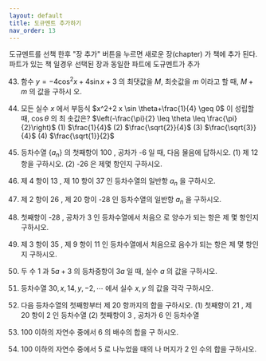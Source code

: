 ```yaml
---
layout: default
title: 도규멘트 추가하기
nav_order: 13
---
```



도규멘트를 선책 한후 "장 추가" 버튼을 누르면 새로운 장(chapter) 가 책에 추가 된다.
파트가 있는 책 일경우 선택된 장과  동일한 파트에 도규멘트가   추가 

43. 함수 $y=-4 \cos ^2 x+4 \sin x+3$ 의 최댓값을 $M$, 최솟값을 $m$ 이라고 할 때, $M+m$ 의 값을 구하시 오.
44. 모든 실수 $x$ 에서 부등식
$x^2+2 x \sin \theta+\frac{1}{4} \geq 0$ 이 성립할 때, $\cos \theta$ 의 최 솟값은? $\left(-\frac{\pi}{2} \leq \theta \leq \frac{\pi}{2}\right)$
(1) $\frac{1}{4}$
(2) $\frac{\sqrt{2}}{4}$
(3) $\frac{\sqrt{3}}{4}$
(4) $\frac{\sqrt{1}}{2}$


67. 등차수열 $\left\{a_n\right\}$ 의 첫째항이 100 , 공차가 -6 일 때, 다음 물음에 답하시오.
(1) 제 12 항을 구하시오.
(2) -26 은 제몇 항인지 구하시오.
68. 제 4 항이 13 , 제 10 항이 37 인 등차수열의 일반항 $a_n$ 을 구하시오.
69. 제 2 항이 26 , 제 20 항이 -28 인 등차수열의 일반항 $a_n$ 을 구하시오.
70. 첫째항이 -28 , 공차가 3 인 등차수열에서 처음으 로 양수가 되는 항은 제 몇 항인지 구하시오.
71. 제 3 항이 35 , 제 9 항이 11 인 등차수열에서 처음으로 음수가 되는 항은 제 몇 항인지 구하시오.
72. 두 수 1 과 $5 a+3$ 의 등차중항이 $3 a$ 일 때, 실수 $a$ 의 값을 구하시오.
73. 등차수열 $30, x, 14, y,-2, \cdots$ 에서 실수 $x, y$ 의 값을 각각 구하시오.
74. 다음 등차수열의 첫째항부터 제 20 항까지의 합을 구하시오.
(1) 첫째항이 21 , 제 20 항이 2 인 등차수열
(2) 첫째항이 3 , 공차가 6 인 등차수열
75. 100 이하의 자연수 중에서 6 의 배수의 합을 구 하시오.
76. 100 이하의 자연수 중에서 5 로 나누었을 때의 나 머지가 2 인 수의 합을 구하시오.